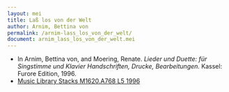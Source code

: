 ```yaml
---
layout: mei
title: Laß los von der Welt
author: Arnim, Bettina von
permalink: /arnim-lass_los_von_der_welt/
document: arnim_lass_los_von_der_welt.mei
---
```


- In Arnim, Bettina von, and Moering, Renate. *Lieder und Duette: für Singstimme und Klavier Handschriften, Drucke, Bearbeitungen.* Kassel: Furore Edition, 1996. 
- <a href="https://tufts-primo.hosted.exlibrisgroup.com/permalink/f/bnf7qa/01TUN_ALMA2180485300003851" target="_blank">Music Library Stacks M1620.A768 L5 1996</a>
